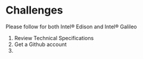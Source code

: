 Challenges
==

Please follow for both Intel® Edison and Intel® Galileo

1. Review Technical Specifications
2. Get a Github account
3. 